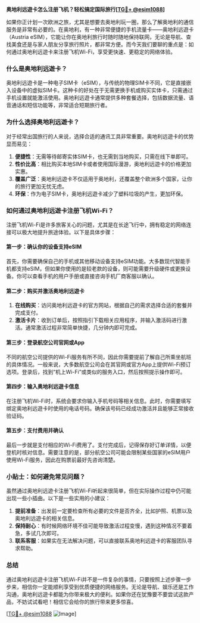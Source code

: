**奥地利远遊卡怎么注册飞机？轻松搞定国际旅行[[TG💪+ @esim1088](https://t.me/s/esim1088)]**

如果你正计划一次欧洲之旅，尤其是想要去奥地利玩一圈，那么了解奥地利的通信服务是非常有必要的。在奥地利，有一种非常便捷的手机流量卡——奥地利远遊卡（Austria eSIM），它能让你在奥地利旅行时随时随地保持联网，无论是导航、查找美食还是与家人朋友分享旅行照片，都非常方便。而今天我们要聊的重点是：如何通过奥地利远遊卡来注册飞机Wi-Fi，享受更快速、更稳定的网络体验。

### 什么是奥地利远遊卡？

奥地利远遊卡是一种电子SIM卡（eSIM），与传统的物理SIM卡不同，它是直接嵌入设备中的虚拟SIM卡。这种卡的好处在于无需更换手机或购买实体卡，只需通过手机设置就能激活使用。奥地利远遊卡通常提供多种套餐选择，包括数据流量、语音通话和短信功能等，非常适合短期旅行者。

### 为什么选择奥地利远遊卡？

对于经常出国旅行的人来说，选择合适的通讯工具非常重要。奥地利远遊卡的优势显而易见：

1. **便捷性**：无需等待邮寄实体SIM卡，也无需到当地购买，只需在线下单即可。
2. **性价比高**：相比购买本地SIM卡或者使用国际漫游，奥地利远遊卡的价格更加实惠。
3. **覆盖广泛**：奥地利远遊卡不仅适用于奥地利，还覆盖整个欧洲多个国家，让你的旅行更加无忧无虑。
4. **环保**：作为电子SIM卡，奥地利远遊卡减少了塑料垃圾的产生，更加环保。

### 如何通过奥地利远遊卡注册飞机Wi-Fi？

注册飞机Wi-Fi是许多旅客关心的问题，尤其是在长途飞行中，拥有稳定的网络连接可以极大地提升旅途体验。以下是具体步骤：

#### 第一步：确认你的设备支持eSIM

首先，你需要确保自己的手机或其他移动设备支持eSIM功能。大多数现代智能手机都支持eSIM，但如果你使用的是较老款的设备，则可能需要升级硬件或更换设备。你可以查看手机的用户手册或直接咨询手机厂商客服以确认。

#### 第二步：购买并激活奥地利远遊卡

1. **在线购买**：访问奥地利远遊卡的官方网站，根据自己的需求选择合适的套餐并完成支付。
2. **激活卡片**：收到订单后，按照指引下载相关应用程序，并输入激活码进行激活。通常激活过程非常简单快捷，几分钟内即可完成。

#### 第三步：登录航空公司官网或App

不同的航空公司提供的Wi-Fi服务有所不同，因此你需要提前了解自己所乘坐航班的具体情况。一般来说，大多数航空公司会在其官网或官方App上提供Wi-Fi预订选项。登录后，找到“机上Wi-Fi”或类似的服务入口，然后按照提示操作即可。

#### 第四步：输入奥地利远遊卡信息

在注册飞机Wi-Fi时，系统会要求你输入手机号码等相关信息。此时，你需要填写绑定奥地利远遊卡时使用的电话号码。确保该号码已经成功激活并且能够正常接收验证码。

#### 第五步：支付费用并确认

最后一步就是支付相应的Wi-Fi费用了。支付完成后，记得保存好订单详情，以便登机时核对信息。需要注意的是，部分航空公司可能会限制某些国家的eSIM用户使用Wi-Fi服务，因此在购票前最好先咨询清楚。

### 小贴士：如何避免常见问题？

虽然通过奥地利远遊卡注册飞机Wi-Fi听起来很简单，但在实际操作过程中仍可能出现一些小插曲。以下是一些实用的小建议：

1. **提前准备**：出发前一定要检查所有必要的文件是否齐全，比如护照、机票以及奥地利远遊卡的相关信息。
2. **保持耐心**：有时候网络环境不佳可能导致激活过程变慢，遇到这种情况不要着急，多试几次即可。
3. **联系客服**：如果实在无法解决问题，可以直接联系奥地利远遊卡的客服团队寻求帮助。

### 总结

通过奥地利远遊卡注册飞机Wi-Fi并不是一件复杂的事情，只要按照上述步骤一步步来，相信你一定能顺利享受到优质便捷的网络服务。无论是导航、娱乐还是工作沟通，奥地利远遊卡都能为你带来极大的便利。如果你还在犹豫要不要尝试这款产品，不妨试试看吧！相信它会给你的旅行带来更多惊喜。

[[TG💪+ @esim1088](https://t.me/s/esim1088) ![Image](https://i.postimg.cc/4NQfJmqS/Snipaste-2025-05-13-00-14-12.png)]